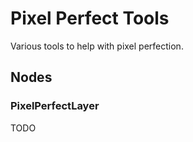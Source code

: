 # Pixel Perfect Tools

Various tools to help with pixel perfection.

## Nodes

### PixelPerfectLayer

TODO